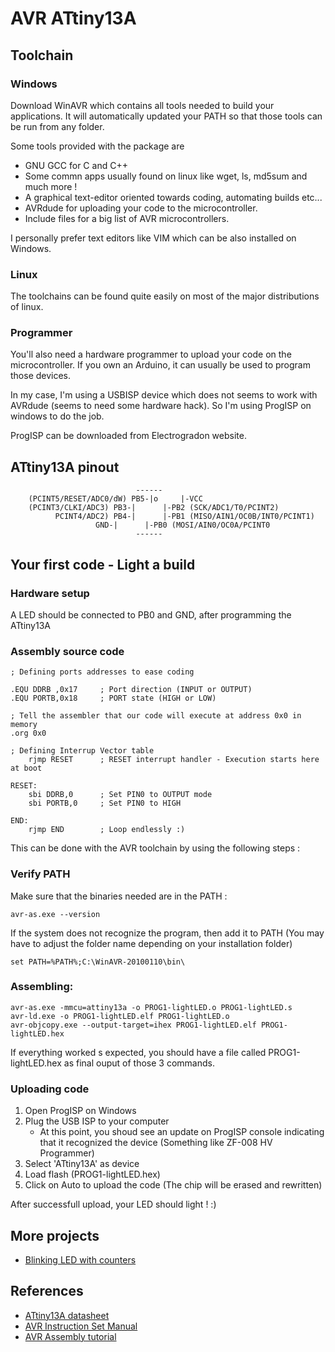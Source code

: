 # AVR ATtiny13A

## Toolchain

### Windows 

Download WinAVR which contains all tools needed to build your applications. It will automatically updated your PATH so that those tools can be run from any folder.

Some tools provided with the package are 
 * GNU GCC for C and C++
 * Some commn apps usually found on linux like wget, ls, md5sum and much more ! 
 * A graphical text-editor oriented towards coding, automating builds etc...
 * AVRdude for uploading your code to the microcontroller.
 * Include files for a big list of AVR microcontrollers.

I personally prefer text editors like VIM which can be also installed on Windows.

### Linux

The toolchains can be found quite easily on most of the major distributions of linux.

### Programmer

You'll also need a hardware programmer to upload your code on the microcontroller. If you own an Arduino, it can usually be used to program those devices.

In my case, I'm using a USBISP device which does not seems to work with AVRdude (seems to need some hardware hack). So I'm using ProgISP on windows to do the job.

ProgISP can be downloaded from Electrogradon website.

## ATtiny13A pinout

```
	                        ------
    (PCINT5/RESET/ADC0/dW) PB5-|o     |-VCC
	(PCINT3/CLKI/ADC3) PB3-|      |-PB2 (SCK/ADC1/T0/PCINT2)
	      PCINT4/ADC2) PB4-|      |-PB1 (MISO/AIN1/OC0B/INT0/PCINT1)
	      		   GND-|      |-PB0 (MOSI/AIN0/OC0A/PCINT0
	                        ------
```

## Your first code - Light a build

### Hardware setup

A LED should be connected to PB0 and GND, after programming the ATtiny13A

### Assembly source code

```Assembly
; Defining ports addresses to ease coding

.EQU DDRB ,0x17     ; Port direction (INPUT or OUTPUT)
.EQU PORTB,0x18     ; PORT state (HIGH or LOW)

; Tell the assembler that our code will execute at address 0x0 in memory
.org 0x0

; Defining Interrup Vector table
    rjmp RESET      ; RESET interrupt handler - Execution starts here at boot

RESET:
    sbi DDRB,0      ; Set PIN0 to OUTPUT mode
    sbi PORTB,0     ; Set PIN0 to HIGH

END:
    rjmp END        ; Loop endlessly :)
```

This can be done with the AVR toolchain by using the following steps : 

### Verify PATH

Make sure that the binaries needed are in the PATH : 

```
avr-as.exe --version
```

If the system does not recognize the program, then add it to PATH (You may have to adjust the folder name depending on your installation folder)

```
set PATH=%PATH%;C:\WinAVR-20100110\bin\
```

### Assembling: 

```
avr-as.exe -mmcu=attiny13a -o PROG1-lightLED.o PROG1-lightLED.s
avr-ld.exe -o PROG1-lightLED.elf PROG1-lightLED.o 
avr-objcopy.exe --output-target=ihex PROG1-lightLED.elf PROG1-lightLED.hex
```

If everything worked s expected, you should have a file called PROG1-lightLED.hex as final ouput of those 3 commands.

### Uploading code 

1. Open ProgISP on Windows
2. Plug the USB ISP to your computer
    * At this point, you shoud see an update on ProgISP console indicating that it recognized the device (Something like ZF-008 HV Programmer)
3. Select 'ATtiny13A' as device
4. Load flash (PROG1-lightLED.hex)
5. Click on Auto to upload the code (The chip will be erased and rewritten)

After successfull upload, your LED should light ! :)

## More projects
 * [Blinking LED with counters](https://github.com/d1d13rj00/embedded/blob/master/AVR/ATtiny13A/src/PROG2-blinkLED.s)

## References
 * [ATtiny13A datasheet](www.atmel.com/images/doc8126.pdf)
 * [AVR Instruction Set Manual](www.atmel.com/images/Atmel-0856-AVR-Instruction-Set-Manual.pdf)
 * [AVR Assembly tutorial](http://www.avr-asm-download.de/beginner_en.pdf)
